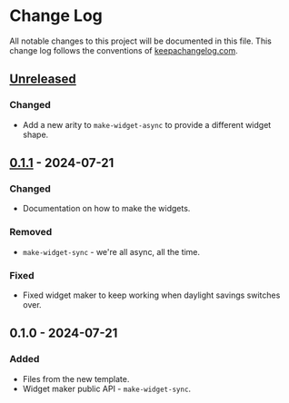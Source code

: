 # Change Log
All notable changes to this project will be documented in this file. This change log follows the conventions of [keepachangelog.com](http://keepachangelog.com/).

## [Unreleased]
### Changed
- Add a new arity to `make-widget-async` to provide a different widget shape.

## [0.1.1] - 2024-07-21
### Changed
- Documentation on how to make the widgets.

### Removed
- `make-widget-sync` - we're all async, all the time.

### Fixed
- Fixed widget maker to keep working when daylight savings switches over.

## 0.1.0 - 2024-07-21
### Added
- Files from the new template.
- Widget maker public API - `make-widget-sync`.

[Unreleased]: https://sourcehost.site/your-name/etl/compare/0.1.1...HEAD
[0.1.1]: https://sourcehost.site/your-name/etl/compare/0.1.0...0.1.1
